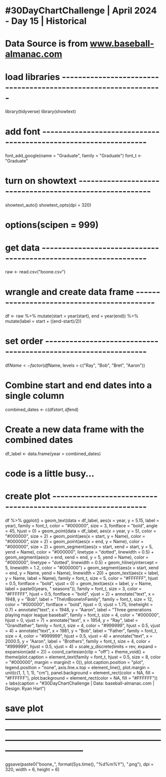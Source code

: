 # #30DayChartChallenge | April 2024 - Day 15 | Historical
# Data Source is from www.baseball-almanac.com

# load libraries ---------------------------------------------------------------
library(tidyverse)
library(showtext)

# add font ----------------------------------------------------------------
font_add_google(name = "Graduate", family = "Graduate")
font_t <- "Graduate"

# turn on showtext --------------------------------------------------------
showtext_auto()
showtext_opts(dpi = 320)

# options(scipen = 999)

# get data ----------------------------------------------------------------
raw <- read.csv("boone.csv")

# wrangle and create data frame -------------------------------------------
df <- raw %>% 
  mutate(start = year(start), end = year(end)) %>% 
  mutate(label = start + ((end-start)/2))
  
# set order ---------------------------------------------------------------
df$Name <- factor(df$Name, levels = c("Ray", "Bob", "Bret", "Aaron"))
  
# Combine start and end dates into a single column
combined_dates <- c(df$start, df$end)

# Create a new data frame with the combined dates
df_label <- data.frame(year = combined_dates)

# code is a little busy...
# create plot -------------------------------------------------------------
df %>% 
  ggplot() +
  geom_text(data = df_label, aes(x = year, y = 5.15, label = year), family = font_t, color = "#000000", size = 3, fontface = "bold", angle = 45, hjust = 0) +
  geom_point(data = df_label, aes(x = year, y = 5), color = "#000000", size = 2) +
  geom_point(aes(x = start, y = Name), color = "#000000", size = 2) +
  geom_point(aes(x = end, y = Name), color = "#000000", size = 2) +
  geom_segment(aes(x = start, xend = start, y = 5, yend = Name), color = "#000000", linetype = "dotted", linewidth = 0.5) +
  geom_segment(aes(x = end, xend = end, y = 5, yend = Name), color = "#000000", linetype = "dotted", linewidth = 0.5) +
  geom_hline(yintercept = 5, linewidth = 1.2, color = "#000000") +
  geom_segment(aes(x = start, xend = end, y = Name, yend = Name), linewidth = 20) +
  geom_text(aes(x = label, y = Name, label = Name), family = font_t, size = 5, color = "#FFFFFF", hjust = 0.5, fontface = "bold", vjust = 0) +
  geom_text(aes(x = label, y = Name, label = paste0(years, " seasons")), family = font_t, size = 3, color = "#FFFFFF", hjust = 0.5, fontface = "bold", vjust = 2) +
  annotate("text", x = 1948, y = "Bob", label = "The\nBoone\nFamily", family = font_t, size = 12, color = "#000000", fontface = "bold", hjust = 0, vjust = 1.75, lineheight = 0.7) +
  annotate("text", x = 1948, y = "Aaron", label = "Three generations playing major league baseball", family = font_t, size = 4, color = "#000000", hjust = 0, vjust = 7) +
  annotate("text", x = 1954, y = "Ray", label = "Grandfather", family = font_t, size = 4, color = "#999999", hjust = 0.5, vjust = 4) +
  annotate("text", x = 1981, y = "Bob", label = "Father", family = font_t, size = 4, color = "#999999", hjust = 0.5, vjust = 4) +
  annotate("text", x = 2000.5, y = "Aaron", label = "Brothers", family = font_t, size = 4, color = "#999999", hjust = 0.5, vjust = 4) +
  scale_y_discrete(limits = rev, expand = expansion(add = 2)) +
  coord_cartesian(clip = "off") +
  theme_void() +
  theme(plot.caption = element_text(family = font_t, hjust = 0.5, size = 8, color = "#000000", margin = margin(t = 0)),
        plot.caption.position = "plot",
        legend.position = "none",
        axis.line.x.top = element_line(),
        plot.margin = unit(c(1, 1, 1, 1), "cm"),
        panel.background = element_rect(color = NA, fill = "#FFFFFF"),
        plot.background = element_rect(color = NA, fill = "#FFFFFF")) +
  labs(caption = "#30DayChartChallenge | Data: baseball-almanac.com | Design: Ryan Hart")

# save plot ———————————————————————————————————————————————————————————————
ggsave(paste0("boone_", format(Sys.time(), "%d%m%Y"), ".png"), dpi = 320, width = 6, height = 6)